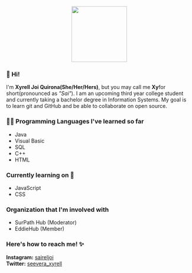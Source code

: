 <h1 align="center">
  <img src="https://64.media.tumblr.com/eb1fb7885656e81135e2ec782c1438d2/tumblr_opwi480i121qlh9h7o1_500.gif" width="150">
</h1>


### 👋 Hi!
I'm **Xyrell Joi Quirona(She/Her/Hers)**, but you may call me **Xy**for short(pronounced as *"Sai"*). I am an upcoming third year college student and currently taking a bachelor degree in Information Systems. My goal is to learn git and GitHub and be able to collaborate on open source.

### 👩‍💻 Programming Languages I've learned so far 
- Java
- Visual Basic
- SQL
- C++
- HTML

### Currently learning on 🌱
- JavaScript
- CSS

### Organization that I'm involved with
- SurPath Hub (Moderator)
- EddieHub (Member)

### Here's how to reach me! ✨
**Instagram:** [saireljoi](https://www.instagram.com/saireljoi)
<br/>
**Twitter:** [seevera_xyrell](https://www.twitter.com/seevera_xyrell)
